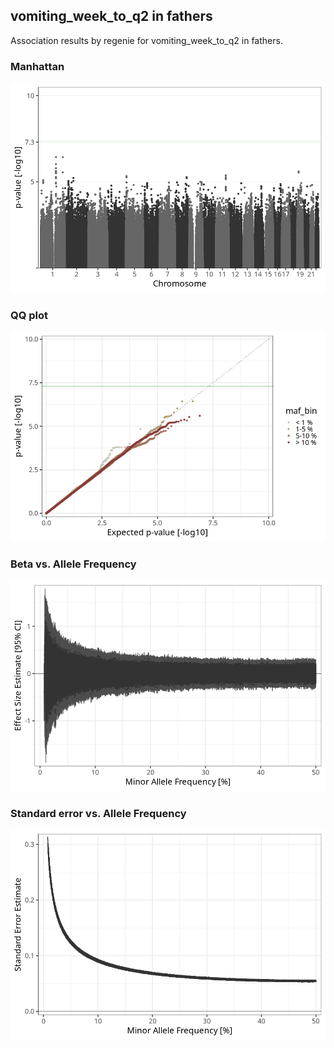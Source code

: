 ## vomiting_week_to_q2 in fathers
Association results by regenie for vomiting_week_to_q2 in fathers.
### Manhattan
![](figures/pop_fathers_pheno_vomiting_week_to_q2_mh.png)
### QQ plot
![](figures/pop_fathers_pheno_vomiting_week_to_q2_qq.png)
### Beta vs. Allele Frequency
![](figures/pop_fathers_pheno_vomiting_week_to_q2_beta_af.png)
### Standard error vs. Allele Frequency
![](figures/pop_fathers_pheno_vomiting_week_to_q2_se_af.png)
